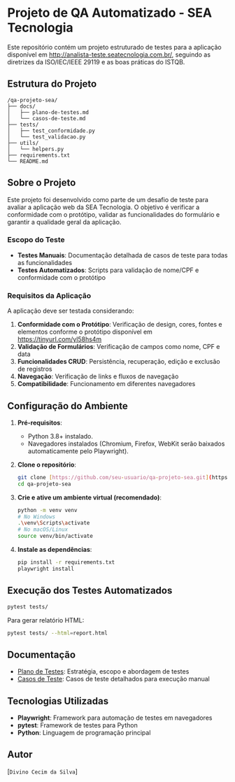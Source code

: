 # Projeto de QA Automatizado - SEA Tecnologia

Este repositório contém um projeto estruturado de testes para a aplicação disponível em http://analista-teste.seatecnologia.com.br/, seguindo as diretrizes da ISO/IEC/IEEE 29119 e as boas práticas do ISTQB.

## Estrutura do Projeto

```
/qa-projeto-sea/
├── docs/
│   ├── plano-de-testes.md
│   └── casos-de-teste.md
├── tests/
│   ├── test_conformidade.py
│   └── test_validacao.py
├── utils/
│   └── helpers.py
├── requirements.txt
└── README.md
```

## Sobre o Projeto

Este projeto foi desenvolvido como parte de um desafio de teste para avaliar a aplicação web da SEA Tecnologia. O objetivo é verificar a conformidade com o protótipo, validar as funcionalidades do formulário e garantir a qualidade geral da aplicação.

### Escopo do Teste

- **Testes Manuais**: Documentação detalhada de casos de teste para todas as funcionalidades
- **Testes Automatizados**: Scripts para validação de nome/CPF e conformidade com o protótipo

### Requisitos da Aplicação

A aplicação deve ser testada considerando:

1. **Conformidade com o Protótipo**: Verificação de design, cores, fontes e elementos conforme o protótipo disponível em https://tinyurl.com/yl58hs4m
2. **Validação de Formulários**: Verificação de campos como nome, CPF e data
3. **Funcionalidades CRUD**: Persistência, recuperação, edição e exclusão de registros
4. **Navegação**: Verificação de links e fluxos de navegação
5. **Compatibilidade**: Funcionamento em diferentes navegadores

## Configuração do Ambiente

1.  **Pré-requisitos**:
    * Python 3.8+ instalado.
    * Navegadores instalados (Chromium, Firefox, WebKit serão baixados automaticamente pelo Playwright).

2.  **Clone o repositório**:
    ```bash
    git clone [https://github.com/seu-usuario/qa-projeto-sea.git](https://github.com/seu-usuario/qa-projeto-sea.git)
    cd qa-projeto-sea
    ```

3.  **Crie e ative um ambiente virtual (recomendado)**:
    ```bash
    python -m venv venv
    # No Windows
    .\venv\Scripts\activate
    # No macOS/Linux
    source venv/bin/activate
    ```

4.  **Instale as dependências**:
    ```bash
    pip install -r requirements.txt
    playwright install
    ```

## Execução dos Testes Automatizados

```bash
pytest tests/
```

Para gerar relatório HTML:
```bash
pytest tests/ --html=report.html
```

## Documentação

- [Plano de Testes](docs/plano-de-testes.md): Estratégia, escopo e abordagem de testes
- [Casos de Teste](docs/casos-de-teste.md): Casos de teste detalhados para execução manual

## Tecnologias Utilizadas

- **Playwright**: Framework para automação de testes em navegadores
- **pytest**: Framework de testes para Python
- **Python**: Linguagem de programação principal

## Autor

[`Divino Cecim da Silva`]